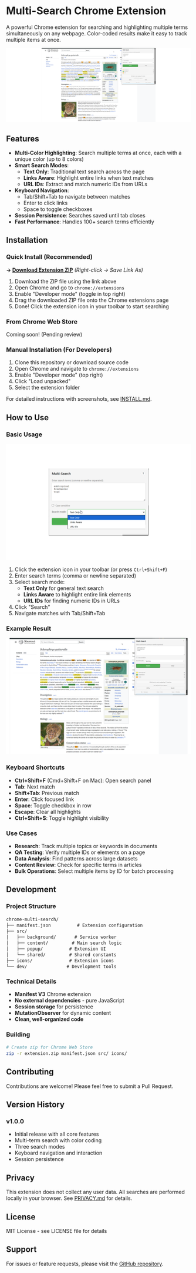 # Multi-Search Chrome Extension

A powerful Chrome extension for searching and highlighting multiple terms simultaneously on any webpage. Color-coded results make it easy to track multiple items at once.

![Multi-Search in action](screenshots/screenshot3_promo_marquee.png)

## Features

- **Multi-Color Highlighting**: Search multiple terms at once, each with a unique color (up to 8 colors)
- **Smart Search Modes**:
  - **Text Only**: Traditional text search across the page
  - **Links Aware**: Highlight entire links when text matches
  - **URL IDs**: Extract and match numeric IDs from URLs
- **Keyboard Navigation**:
  - Tab/Shift+Tab to navigate between matches
  - Enter to click links
  - Space to toggle checkboxes
- **Session Persistence**: Searches saved until tab closes
- **Fast Performance**: Handles 100+ search terms efficiently

## Installation

### Quick Install (Recommended)
**→ [Download Extension ZIP](https://github.com/ahhhdum/chrome-multi-search/raw/main/dist/chrome-multi-search.zip)** *(Right-click → Save Link As)*

1. Download the ZIP file using the link above
2. Open Chrome and go to `chrome://extensions`
3. Enable "Developer mode" (toggle in top right)
4. Drag the downloaded ZIP file onto the Chrome extensions page
5. Done! Click the extension icon in your toolbar to start searching

### From Chrome Web Store
Coming soon! (Pending review)

### Manual Installation (For Developers)
1. Clone this repository or download source code
2. Open Chrome and navigate to `chrome://extensions`
3. Enable "Developer mode" (top right)
4. Click "Load unpacked"
5. Select the extension folder

For detailed instructions with screenshots, see [INSTALL.md](INSTALL.md).

## How to Use

### Basic Usage

![Extension Popup](screenshots/screenshot1_screenshot_large.png)

1. Click the extension icon in your toolbar (or press `Ctrl+Shift+F`)
2. Enter search terms (comma or newline separated)
3. Select search mode:
   - **Text Only** for general text search
   - **Links Aware** to highlight entire link elements
   - **URL IDs** for finding numeric IDs in URLs
4. Click "Search"
5. Navigate matches with Tab/Shift+Tab

### Example Result

![Highlighted Results on Wikipedia](screenshots/screenshot3_screenshot_large.png)

### Keyboard Shortcuts
- **Ctrl+Shift+F** (Cmd+Shift+F on Mac): Open search panel
- **Tab**: Next match
- **Shift+Tab**: Previous match
- **Enter**: Click focused link
- **Space**: Toggle checkbox in row
- **Escape**: Clear all highlights
- **Ctrl+Shift+S**: Toggle highlight visibility

### Use Cases
- **Research**: Track multiple topics or keywords in documents
- **QA Testing**: Verify multiple IDs or elements on a page
- **Data Analysis**: Find patterns across large datasets
- **Content Review**: Check for specific terms in articles
- **Bulk Operations**: Select multiple items by ID for batch processing

## Development

### Project Structure
```
chrome-multi-search/
├── manifest.json          # Extension configuration
├── src/
│   ├── background/       # Service worker
│   ├── content/         # Main search logic
│   ├── popup/          # Extension UI
│   └── shared/         # Shared constants
├── icons/              # Extension icons
└── dev/               # Development tools
```

### Technical Details
- **Manifest V3** Chrome extension
- **No external dependencies** - pure JavaScript
- **Session storage** for persistence
- **MutationObserver** for dynamic content
- **Clean, well-organized code**

### Building
```bash
# Create zip for Chrome Web Store
zip -r extension.zip manifest.json src/ icons/
```

## Contributing

Contributions are welcome! Please feel free to submit a Pull Request.

## Version History

### v1.0.0
- Initial release with all core features
- Multi-term search with color coding
- Three search modes
- Keyboard navigation and interaction
- Session persistence

## Privacy

This extension does not collect any user data. All searches are performed locally in your browser. See [PRIVACY.md](PRIVACY.md) for details.

## License

MIT License - see LICENSE file for details

## Support

For issues or feature requests, please visit the [GitHub repository](https://github.com/ahhhdum/chrome-multi-search).